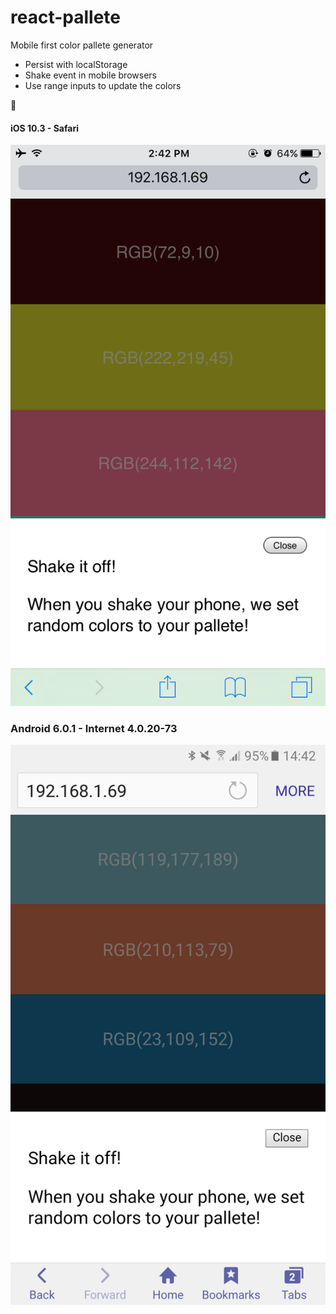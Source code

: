 # react-pallete

Mobile first color pallete generator

- Persist with localStorage
- Shake event in mobile browsers
- Use range inputs to update the colors

🎉

#### iOS 10.3 - Safari

![](./screenshots/iphone6-ios-10.3.png)

### Android 6.0.1 - Internet 4.0.20-73

![](./screenshots/samsungs7egde-android-6.0.1.png)
